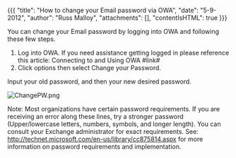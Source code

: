 {{{
  "title": "How to change your Email password via OWA",
  "date": "5-9-2012",
  "author": "Russ Malloy",
  "attachments": [],
  "contentIsHTML": true
}}}

<p>You can change your Email password by logging into OWA and following these few steps.</p>
<ol>
  <li>Log into OWA. If you need assistance getting logged in please reference this article: Connecting to and Using OWA #link#</li>
  <li>Click options then select Change your Password.&nbsp;</li>
</ol>
<p>Input your old password, and then your new desired password.</p>
<p><img src="https://t3n.zendesk.com/attachments/token/ncudavqnaydfp8j/?name=ChangePW.png" alt="ChangePW.png" />
</p>
<p>Note: Most organizations have certain password requirements. If you are receiving an error along these lines, try a stronger password (Upper/lowercase letters, numbers, symbols, and longer length). You can consult your Exchange administrator
  for exact requirements. See: <a href="http://technet.microsoft.com/en-us/library/cc875814.aspx">http://technet.microsoft.com/en-us/library/cc875814.aspx</a> for more information on password requirements and implementation.</p>